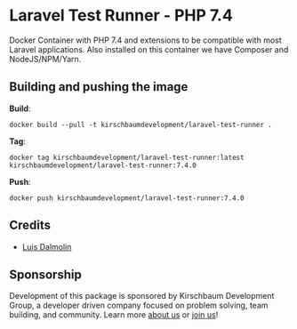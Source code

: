 # Laravel Test Runner - PHP 7.4

Docker Container with PHP 7.4 and extensions to be compatible with most Laravel applications. Also installed on this container we have Composer and NodeJS/NPM/Yarn.

## Building and pushing the image

**Build**:

```
docker build --pull -t kirschbaumdevelopment/laravel-test-runner .
```

**Tag**:

```
docker tag kirschbaumdevelopment/laravel-test-runner:latest kirschbaumdevelopment/laravel-test-runner:7.4.0
```

**Push**:

```
docker push kirschbaumdevelopment/laravel-test-runner:7.4.0
```

## Credits

- [Luis Dalmolin](https://github.com/luisdalmolin)

## Sponsorship

Development of this package is sponsored by Kirschbaum Development Group, a developer driven company focused on problem solving, team building, and community. Learn more [about us](https://kirschbaumdevelopment.com) or [join us](https://careers.kirschbaumdevelopment.com)!
